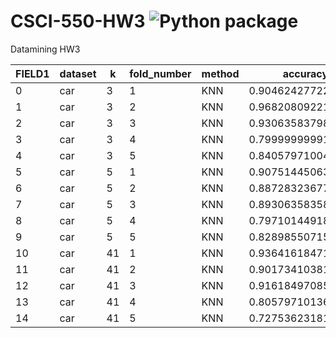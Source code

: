 # CSCI-550-HW3 ![Python package](https://github.com/davidkelly-wk/CSCI-550-HW3/workflows/Python%20package/badge.svg)
Datamining HW3

|FIELD1|dataset|k  |fold_number|method|accuracy          |precision         |recall            |
|------|-------|---|-----------|------|------------------|------------------|------------------|
|0     |car    |3  |1          |KNN   |0.9046242772227606|0.9046242772227605|0.9046242772227605|
|1     |car    |3  |2          |KNN   |0.9682080922149087|0.9682080922149086|0.9682080922149086|
|2     |car    |3  |3          |KNN   |0.9306358379843408|0.9306358379013665|0.8702702700701241|
|3     |car    |3  |4          |KNN   |0.7999999999130434|0.799999999826087 |0.5714285713989944|
|4     |car    |3  |5          |KNN   |0.8405797100462087|0.84057970994749  |0.6373626373022582|
|5     |car    |5  |1          |KNN   |0.9075144506314946|0.9075144506314945|0.9075144506314945|
|6     |car    |5  |2          |KNN   |0.8872832367703566|0.8872832367703565|0.8872832367703565|
|7     |car    |5  |3          |KNN   |0.8930635835878246|0.8930635835878244|0.8930635835878244|
|8     |car    |5  |4          |KNN   |0.7971014491892459|0.7971014491031296|0.5670103092507174|
|9     |car    |5  |5          |KNN   |0.8289855071510186|0.8289855070556605|0.6177105831025008|
|10    |car    |41 |1          |KNN   |0.9364161847188347|0.9364161847188345|0.9364161847188345|
|11    |car    |41 |2          |KNN   |0.9017341038140266|0.9017341038140264|0.9017341038140264|
|12    |car    |41 |3          |KNN   |0.9161849708576967|0.9161849708576965|0.9161849708576965|
|13    |car    |41 |4          |KNN   |0.8057971013606384|0.8057971012720018|0.5803757828474423|
|14    |car    |41 |5          |KNN   |0.7275362318181054|0.7275362317521529|0.4709193245887733|
